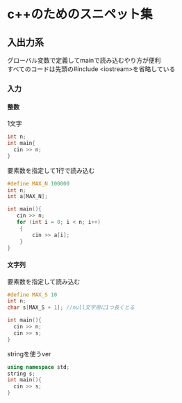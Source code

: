 # c++のためのスニペット集
## 入出力系
グローバル変数で定義してmainで読み込むやり方が便利<br>
すべてのコードは先頭の#include \<iostream\>を省略している
### 入力
#### 整数
1文字
```c++
int n;
int main{
  cin >> n;
}
```
要素数を指定して1行で読み込む
```c++
#define MAX_N 100000
int n;
int a[MAX_N];

int main(){
   cin >> n;
   for (int i = 0; i < n; i++)
    {
        cin >> a[i];
    }
}
```

#### 文字列
要素数を指定して読み込む
```c++
#define MAX_S 10
int n;
char s[MAX_S + 1]; //null文字用に1つ長くとる

int main(){
  cin >> n;
  cin >> s;
}
```
stringを使うver
```c++
using namespace std;
string s;
int main(){
  cin >> s;
}
```
